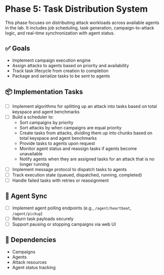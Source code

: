 # Phase 5: Task Distribution System

This phase focuses on distributing attack workloads across available agents in the lab. It includes job scheduling, task generation, campaign-to-attack logic, and real-time synchronization with agent status.

## ✅ Goals

-   Implement campaign execution engine
-   Assign attacks to agents based on priority and availability
-   Track task lifecycle from creation to completion
-   Package and serialize tasks to be sent to agents

## 📦 Implementation Tasks

-   [ ] Implement algorithms for splitting up an attack into tasks based on total keyspace and agent benchmarks
-   [ ] Build a scheduler to:
    -   Sort campaigns by priority
    -   Sort attacks by when campaigns are equal priority
    -   Create tasks from attacks, dividing them up into chunks based on total keyspace and agent benchmarks
    -   Provide tasks to agents upon request
    -   Monitor agent status and reassign tasks if agents become unavailable
    -   Notify agents when they are assigned tasks for an attack that is no longer running
-   [ ] Implement message protocol to dispatch tasks to agents
-   [ ] Track execution state (queued, dispatched, running, completed)
-   [ ] Handle failed tasks with retries or reassignment

## 🔧 Agent Sync

-   [ ] Implement agent polling endpoints (e.g., `/agent/heartbeat`, `/agent/pickup`)
-   [ ] Return task payloads securely
-   [ ] Support pausing or stopping campaigns via web UI

## 🔌 Dependencies

-   Campaigns
-   Agents
-   Attack resources
-   Agent status tracking
